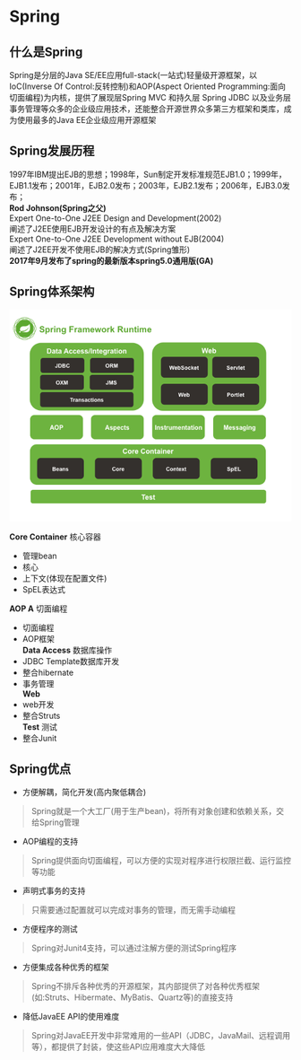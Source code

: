 # Spring
## 什么是Spring
  Spring是分层的Java SE/EE应用full-stack(一站式)轻量级开源框架，以IoC(Inverse Of Control:反转控制)和AOP(Aspect Oriented Programming:面向切面编程)为内核，提供了展现层Spring MVC 和持久层 Spring JDBC 以及业务层事务管理等众多的企业级应用技术，还能整合开源世界众多第三方框架和类库，成为使用最多的Java EE企业级应用开源框架
## Spring发展历程
  1997年IBM提出EJB的思想；1998年，Sun制定开发标准规范EJB1.0；1999年，EJB1.1发布；2001年，EJB2.0发布；2003年，EJB2.1发布；2006年，EJB3.0发布；  
 **Rod Johnson(Spring之父)**  
     Expert One-to-One J2EE Design and Development(2002)  
     阐述了J2EE使用EJB开发设计的有点及解决方案  
     Expert One-to-One J2EE Development without EJB(2004)  
     阐述了J2EE开发不使用EJB的解决方式(Spring雏形)  
**2017年9月发布了spring的最新版本spring5.0通用版(GA)**
## Spring体系架构
 ![images](spring-overview.png)
 
 **Core Container** 核心容器 
 - 管理bean
 - 核心
 - 上下文(体现在配置文件)
 - SpEL表达式  
 
 **AOP A** 切面编程
 - 切面编程
 - AOP框架  
 **Data Access**  数据库操作
 - JDBC Template数据库开发
 - 整合hibernate
 - 事务管理  
 **Web** 
 - web开发
 - 整合Struts  
 **Test**  测试
 - 整合Junit  
 ## Spring优点
 - 方便解耦，简化开发(高内聚低耦合)
 >Spring就是一个大工厂(用于生产bean)，将所有对象创建和依赖关系，交给Spring管理
 - AOP编程的支持
 >Spring提供面向切面编程，可以方便的实现对程序进行权限拦截、运行监控等功能
 - 声明式事务的支持
 >只需要通过配置就可以完成对事务的管理，而无需手动编程
 - 方便程序的测试
 >Spring对Junit4支持，可以通过注解方便的测试Spring程序
 - 方便集成各种优秀的框架
 >Spring不排斥各种优秀的开源框架，其内部提供了对各种优秀框架(如:Struts、Hibermate、MyBatis、Quartz等)的直接支持
 - 降低JavaEE API的使用难度
 >Spring对JavaEE开发中非常难用的一些API（JDBC，JavaMail、远程调用等），都提供了封装，使这些API应用难度大大降低
